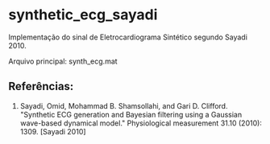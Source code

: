 # synthetic_ecg_sayadi
Implementação do sinal de Eletrocardiograma Sintético segundo Sayadi 2010.

Arquivo principal: synth_ecg.mat

## Referências:

1. Sayadi, Omid, Mohammad B. Shamsollahi, and Gari D. Clifford. "Synthetic ECG generation and Bayesian filtering using a Gaussian wave-based dynamical model." Physiological measurement 31.10 (2010): 1309. [Sayadi 2010]
